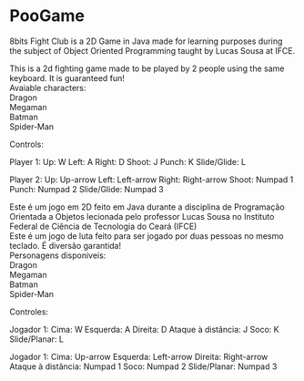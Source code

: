 # PooGame
8bits Fight Club is a 2D Game in Java made for learning purposes during the subject of Object Oriented Programming taught by Lucas Sousa
at IFCE.

This is a 2d fighting game made to be played by 2 people using the same keyboard. It is guaranteed fun! <br>
Avaiable characters: <br>
Dragon <br>
Megaman <br>
Batman <br>
Spider-Man <br>

Controls:

Player 1:
Up: W
Left: A
Right: D
Shoot: J
Punch: K
Slide/Glide: L

Player 2:
Up: Up-arrow
Left: Left-arrow
Right: Right-arrow
Shoot: Numpad 1
Punch: Numpad 2
Slide/Glide: Numpad 3



Este é um jogo em 2D feito em Java durante a disciplina de Programação Orientada a Objetos lecionada pelo professor Lucas Sousa no Instituto Federal de Ciência de Tecnologia do Ceará (IFCE)
<br>
Este é um jogo de luta feito para ser jogado por duas pessoas no mesmo teclado. É diversão garantida! <br>
Personagens disponíveis: <br>
Dragon <br>
Megaman <br>
Batman <br>
Spider-Man <br>

Controles:

Jogador 1:
Cima: W
Esquerda: A
Direita: D
Ataque à distância: J
Soco: K
Slide/Planar: L

Jogador 1:
Cima: Up-arrow
Esquerda: Left-arrow
Direita: Right-arrow
Ataque à distância: Numpad 1
Soco: Numpad 2
Slide/Planar: Numpad 3






